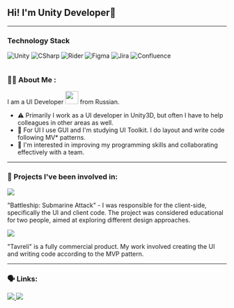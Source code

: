 ## Hi! I'm Unity Developer👋

---

### Technology Stack

![Unity](https://img.shields.io/badge/Unity-black?style=for-the-badge&logo=unity&logoColor=white)
![CSharp](https://img.shields.io/badge/CSHARP-black?style=for-the-badge&logo=c%23&logoColor=green)
![Rider](https://img.shields.io/badge/Rider-black?style=for-the-badge&logo=Rider&logoColor=orange)
![Figma](https://img.shields.io/badge/Figma-black?style=for-the-badge&logo=Figma&logoColor=Black)
![Jira](https://img.shields.io/badge/Jira-black?style=for-the-badge&logo=Jira&logoColor=blue)
![Confluence](https://img.shields.io/badge/Confluence-black?style=for-the-badge&logo=Confluence&logoColor=blue)

<div id="badges">
 <img src="https://komarev.com/ghpvc/?username=Pakmanchik&style=flat-square&color=blue" alt=""/>
</div>


### :man_technologist: About Me :

I am a UI Developer  <img src="https://media.giphy.com/media/WUlplcMpOCEmTGBtBW/giphy.gif" width="30">  from Russian.

- :warning: Primarily I work as a UI developer in Unity3D, but often I have to help colleagues in other areas as well.
- :dizzy: For UI I use GUI and I'm studying UI Toolkit. I do layout and write code following MV* patterns.
- :thought_balloon: I'm interested in improving my programming skills and collaborating effectively with a team.

---
### :zombie: Projects I've been involved in:

<div id="BattleShips">
 <a href="https://apps.rustore.ru/app/com.EMalay.BattleShips">
    <img src="https://img.shields.io/badge/Battleship%3A%20Submarine%20Attack-black?style=for-the-badge&logo=GooglePlay&logoColor=white"/>
 </a>
 <p>"Battleship: Submarine Attack" - I was responsible for the client-side, specifically the UI and client code. The project was considered educational for two people, aimed at exploring different design approaches. </p>
</div>

<div id="Tavreli">
  <a href="https://tavreli.com">
  <img src="https://img.shields.io/badge/Tavreli-black?style=for-the-badge&logo=GooglePlay&logoColor=white"/>
 </a>
 <p>"Tavreli" is a fully commercial product. My work involved creating the UI and writing code according to the MVP pattern.</p>
</div>

--- 
### 	:speaking_head: Links:

<div id="Social">
  <a href="https://vk.com/pakmanchik">
  <img src="https://img.shields.io/badge/Vk-black?style=for-the-badge&logo=Vk&logoColor=blue"/>
 </a>
 
 <a href="https://t.me/Pakmanchik">
  <img src="https://img.shields.io/badge/Telegram-black?style=for-the-badge&logo=Telegram&logoColor=blue"/>
 </a>
</div>
